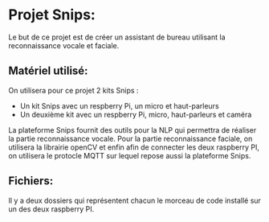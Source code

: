 # Projet Snips:
Le but de ce projet est de créer un assistant de bureau utilisant la reconnaissance vocale et faciale. 

## Matériel utilisé: 
On utilisera pour ce projet 2 kits Snips :
- Un kit Snips avec un respberry Pi, un micro et haut-parleurs
- Un deuxième kit avec un respberry Pi, micro, haut-parleurs et caméra

La plateforme Snips fournit des outils pour la NLP qui permettra de réaliser la partie reconnaissance vocale. Pour la partie reconnaissance faciale, on utilisera la librairie openCV et enfin afin de connecter les deux raspberry PI, on utilisera le protocle MQTT sur lequel repose aussi la plateforme Snips.

## Fichiers:
Il y a deux dossiers qui représentent chacun le morceau de code installé sur un des deux raspberry PI.
